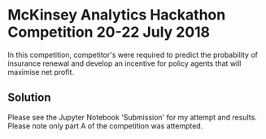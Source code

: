 # McKinsey Analytics Hackathon Competition 20-22 July 2018

In this competition, competitor's were required to predict the probability of insurance renewal and develop an incentive for policy agents that will maximise net profit.

## Solution

Please see the Jupyter Notebook 'Submission' for my attempt and results. Please note only part A of the competition was attempted. 
